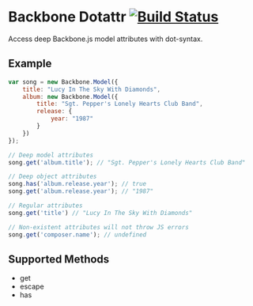 # Backbone Dotattr [![Build Status](https://secure.travis-ci.org/amccloud/backbone-dotattr.png)](http://travis-ci.org/amccloud/backbone-dotattr]) #
Access deep Backbone.js model attributes with dot-syntax.

## Example ##
```javascript
var song = new Backbone.Model({
    title: "Lucy In The Sky With Diamonds",
    album: new Backbone.Model({
        title: "Sgt. Pepper's Lonely Hearts Club Band",
        release: {
            year: "1987"
        }
    })
});

// Deep model attributes
song.get('album.title'); // "Sgt. Pepper's Lonely Hearts Club Band"

// Deep object attributes
song.has('album.release.year'); // true
song.get('album.release.year'); // "1987"

// Regular attributes
song.get('title') // "Lucy In The Sky With Diamonds"

// Non-existent attributes will not throw JS errors
song.get('composer.name'); // undefined
```

## Supported Methods ##
- get
- escape
- has
